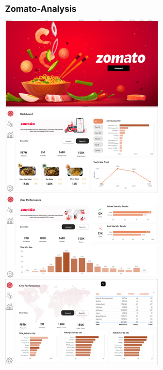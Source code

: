 # Zomato-Analysis

![image alt ](https://github.com/kakderushi/Zomato-Analysis/blob/45ecd6615c87f7ba97b197ad988625d835be6460/1st.png)
![image alt](https://github.com/kakderushi/Zomato-Analysis/blob/10f593e54eab95af304ea920ed478e48f89c6110/2nd.png)
![image alt](https://github.com/kakderushi/Zomato-Analysis/blob/301821e8457910845d0dca6d7b984ab9684bce8b/3rd.png)
![image alt](https://github.com/kakderushi/Zomato-Analysis/blob/6f4fd63300e2aad1b6f3430128fffb958e25e01b/4th.png)
